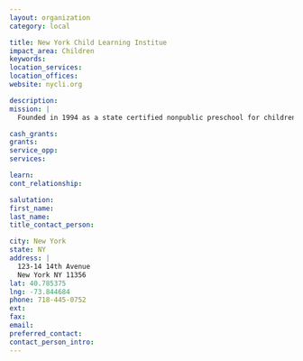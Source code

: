 ```yaml
---
layout: organization
category: local

title: New York Child Learning Institue
impact_area: Children
keywords: 
location_services: 
location_offices: 
website: nycli.org

description: 
mission: |
  Founded in 1994 as a state certified nonpublic preschool for children with autism. In 1995, educational services were extended to school-age children between the ages of five and eleven. In 2002, NYCLI was certified to serve the needs of learners up to age 21. The institute implements a science-based educational approach and is committed to providing the highest standard of education for its students. 

cash_grants: 
grants: 
service_opp: 
services: 

learn: 
cont_relationship: 

salutation: 
first_name: 
last_name: 
title_contact_person: 

city: New York
state: NY
address: |
  123-14 14th Avenue  
  New York NY 11356
lat: 40.785375
lng: -73.844684
phone: 718-445-0752
ext: 
fax: 
email: 
preferred_contact: 
contact_person_intro: 
---
```

